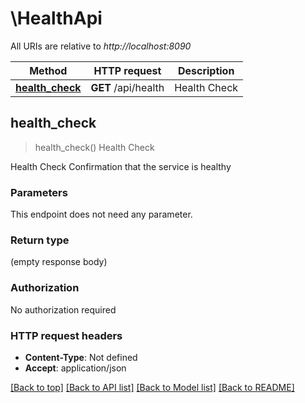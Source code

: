 # \HealthApi

All URIs are relative to *http://localhost:8090*

Method | HTTP request | Description
------------- | ------------- | -------------
[**health_check**](HealthApi.md#health_check) | **GET** /api/health | Health Check



## health_check

> health_check()
Health Check

Health Check  Confirmation that the service is healthy

### Parameters

This endpoint does not need any parameter.

### Return type

 (empty response body)

### Authorization

No authorization required

### HTTP request headers

- **Content-Type**: Not defined
- **Accept**: application/json

[[Back to top]](#) [[Back to API list]](../README.md#documentation-for-api-endpoints) [[Back to Model list]](../README.md#documentation-for-models) [[Back to README]](../README.md)

